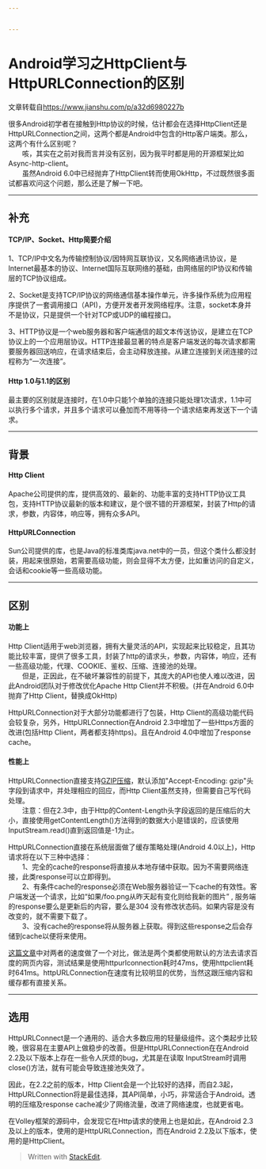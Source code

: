 ```yaml
---


---
```


<h1 id="android学习之httpclient与httpurlconnection的区别">Android学习之HttpClient与HttpURLConnection的区别</h1>
<p>文章转载自<a href="https://www.jianshu.com/p/a32d6980227b">https://www.jianshu.com/p/a32d6980227b  </a></p>
<p>很多Android初学者在接触到Http协议的时候，估计都会在选择HttpClient还是HttpURLConnection之间，这两个都是Android中包含的Http客户端类。那么，这两个有什么区别呢？<br>
　　咳，其实在之前对我而言并没有区别，因为我平时都是用的开源框架比如Async-http-client。<br>
　　虽然Android 6.0中已经抛弃了HttpClient转而使用OkHttp，不过既然很多面试都喜欢问这个问题，那么还是了解一下吧。</p>
<hr>
<h2 id="补充">补充</h2>
<h4 id="tcpip、socket、http简要介绍">TCP/IP、Socket、Http简要介绍</h4>
<p>1、TCP/IP中文名为传输控制协议/因特网互联协议，又名网络通讯协议，是Internet最基本的协议、Internet国际互联网络的基础，由网络层的IP协议和传输层的TCP协议组成。</p>
<p>2、Socket是支持TCP/IP协议的网络通信基本操作单元，许多操作系统为应用程序提供了一套调用接口（API)，方便开发者开发网络程序。注意，socket本身并不是协议，只是提供一个针对TCP或UDP的编程接口。</p>
<p>3、HTTP协议是一个web服务器和客户端通信的超文本传送协议，是建立在TCP协议上的一个应用层协议。HTTP连接最显著的特点是客户端发送的每次请求都需要服务器回送响应，在请求结束后，会主动释放连接。从建立连接到关闭连接的过程称为“一次连接”。</p>
<h4 id="http-1.0与1.1的区别">Http 1.0与1.1的区别</h4>
<p>最主要的区别就是连接时，在1.0中只能1个单独的连接只能处理1次请求，1.1中可以执行多个请求，并且多个请求可以叠加而不用等待一个请求结束再发送下一个请求。</p>
<hr>
<h2 id="背景">背景</h2>
<h4 id="http-client">Http Client</h4>
<p>Apache公司提供的库，提供高效的、最新的、功能丰富的支持HTTP协议工具包，支持HTTP协议最新的版本和建议，是个很不错的开源框架，封装了Http的请求，参数，内容体，响应等，拥有众多API。</p>
<h4 id="httpurlconnection">HttpURLConnection</h4>
<p>Sun公司提供的库，也是Java的标准类库java.net中的一员，但这个类什么都没封装，用起来很原始，若需要高级功能，则会显得不太方便，比如重访问的自定义，会话和cookie等一些高级功能。</p>
<hr>
<h2 id="区别">区别</h2>
<h4 id="功能上">功能上</h4>
<p>Http Client适用于web浏览器，拥有大量灵活的API，实现起来比较稳定，且其功能比较丰富，提供了很多工具，封装了http的请求头，参数，内容体，响应，还有一些高级功能，代理、COOKIE、鉴权、压缩、连接池的处理。<br>
　　但是，正因此，在不破坏兼容性的前提下，其庞大的API也使人难以改进，因此Android团队对于修改优化Apache Http Client并不积极。(并在Android 6.0中抛弃了Http Client，替换成OkHttp)</p>
<p>HttpURLConnection对于大部分功能都进行了包装，Http Client的高级功能代码会较复杂，另外，HttpURLConnection在Android 2.3中增加了一些Https方面的改进(包括Http Client，两者都支持https)。且在Android 4.0中增加了response cache。</p>
<h4 id="性能上">性能上</h4>
<p>HttpURLConnection直接支持<a href="https://link.jianshu.com?t=http://www.cnblogs.com/TankXiao/archive/2012/11/13/2749055.html">GZIP压缩</a>，默认添加"Accept-Encoding: gzip"头字段到请求中，并处理相应的回应，而Http Client虽然支持，但需要自己写代码处理。<br>
　　注意：但在2.3中，由于Http的Content-Length头字段返回的是压缩后的大小，直接使用getContentLength()方法得到的数据大小是错误的，应该使用InputStream.read()直到返回值是-1为止。</p>
<p>HttpURLConnection直接在系统层面做了缓存策略处理(Android 4.0以上)，Http请求将在以下三种中选择：<br>
　　1、完全的cache的response将直接从本地存储中获取。因为不需要网络连接，此类response可以立即得到。<br>
　　2、有条件cache的response必须在Web服务器验证一下cache的有效性。客户端发送一个请求，比如“如果/foo.png从昨天起有变化则给我新的图片” , 服务端的response要么是更新后的内容，要么是304 没有修改状态码。如果内容是没有改变的，就不需要下载了。<br>
　　3、没有cache的response将从服务器上获取。得到这些response之后会存储到cache以便将来使用。</p>
<p><a href="https://link.jianshu.com?t=http://wj98127.iteye.com/blog/617014">这篇文章</a>中对两者的速度做了一个对比，做法是两个类都使用默认的方法去请求百度的网页内容，测试结果是使用httpurlconnection耗时47ms，使用httpclient耗时641ms。httpURLConnection在速度有比较明显的优势，当然这跟压缩内容和缓存都有直接关系。</p>
<hr>
<h2 id="选用">选用</h2>
<p>HttpURLConnect是一个通用的、适合大多数应用的轻量级组件。这个类起步比较晚，很容易在主要API上做稳步的改善。但是HttpURLConnection在在Android 2.2及以下版本上存在一些令人厌烦的bug，尤其是在读取 InputStream时调用 close()方法，就有可能会导致连接池失效了。</p>
<p>因此，在2.2之前的版本，Http Client会是一个比较好的选择，而自2.3起，HttpURLConnection将是最佳选择，其API简单，小巧，非常适合于Android。透明的压缩及response cache减少了网络流量，改进了网络速度，也就更省电。</p>
<p>在Volley框架的源码中，会发现它在Http请求的使用上也是如此，在Android 2.3及以上的版本，使用的是HttpURLConnection，而在Android 2.2及以下版本，使用的是HttpClient。</p>
<blockquote>
<p>Written with <a href="https://stackedit.io/">StackEdit</a>.</p>
</blockquote>

